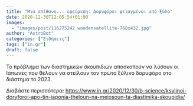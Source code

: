 ```yaml
---
title: "Μια απίθανη... εφεύρεση: Δορυφόροι φτιαγμένοι από ξύλο"
date: 2020-12-30T12:05:54+01:00
images:
  - "images/post/116275242_woodensatellite-768x432.jpg"
author: "AstroBot"
categories: ["Ειδήσεις"]
tags: ["in.gr"]
draft: false
---
```


Το πρόβλημα των διαστημικών σκουπιδιών αποσκοπούν να λύσουν οι Ιάπωνες που θέλουν να στείλουν τον πρώτο ξύλινο δορυφόρο στο διάστημα το 2023.

Διαβάστε περισσότερα: https://www.in.gr/2020/12/30/b-science/ksylinoi-doryforoi-apo-tin-iaponia-theloun-na-meiosoun-ta-diastimika-skoupidia/
